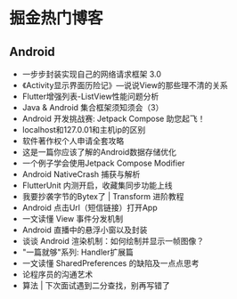 # 掘金热门博客
## Android
* 一步步封装实现自己的网络请求框架 3.0
* 《Activity显示界面历险记》—说说View的那些理不清的关系
* Flutter增强列表-ListView性能问题分析
* Java & Android 集合框架须知须会（3）
* Android 开发挑战赛: Jetpack Compose 助您起飞！
* localhost和127.0.01和主机ip的区别
* 软件著作权个人申请全套攻略
* 这是一篇你应该了解的Android数据存储优化
* 一个例子学会使用Jetpack Compose Modifier
* Android NativeCrash 捕获与解析
* FlutterUnit 内测开启，收藏集同步功能上线
* 我要抄袭字节的Bytex了 | Transform 进阶教程
* Android 点击Url（短信链接）打开App
* 一文读懂 View 事件分发机制
* Android 直播中的悬浮小窗以及封装
* 谈谈 Android 渲染机制：如何绘制并显示一帧图像？
* "一篇就够"系列: Handler扩展篇
* 一文读懂 SharedPreferences 的缺陷及一点点思考
* 论程序员的沟通艺术
* 算法 | 下次面试遇到二分查找，别再写错了

